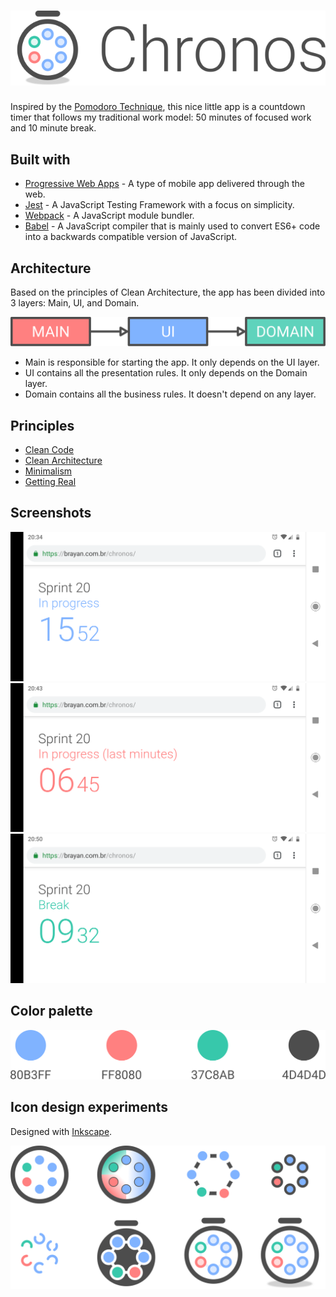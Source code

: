 # ![](design/header.svg)
Inspired by the [Pomodoro Technique](https://en.wikipedia.org/wiki/Pomodoro_Technique), this nice little app is a countdown timer that follows my traditional work model: 50 minutes of focused work and 10 minute break.

## Built with
* [Progressive Web Apps](https://developers.google.com/web/progressive-web-apps/) - A type of mobile app delivered through the web.
* [Jest](https://jestjs.io/) - A JavaScript Testing Framework with a focus on simplicity.
* [Webpack](https://webpack.js.org/) - A JavaScript module bundler.
* [Babel](https://babeljs.io/) - A JavaScript compiler that is mainly used to convert ES6+ code into a backwards compatible version of JavaScript.

## Architecture
Based on the principles of Clean Architecture, the app has been divided into 3 layers: Main, UI, and Domain.

![](design/architecture.svg)

* Main is responsible for starting the app. It only depends on the UI layer.
* UI contains all the presentation rules. It only depends on the Domain layer.
* Domain contains all the business rules. It doesn't depend on any layer.

## Principles
* [Clean Code](https://www.amazon.com/Clean-Code-Handbook-Software-Craftsmanship/dp/0132350882)
* [Clean Architecture](https://blog.cleancoder.com/uncle-bob/2012/08/13/the-clean-architecture.html)
* [Minimalism](https://visme.co/blog/minimalist-graphic-design/)
* [Getting Real](https://basecamp.com/books/getting-real)

## Screenshots
![](design/screenshots/01.png)
![](design/screenshots/02.png)
![](design/screenshots/03.png)

## Color palette
![](design/color-palette.svg)

## Icon design experiments
Designed with [Inkscape](https://inkscape.org/).


![](design/icon-design-experiments.svg)
